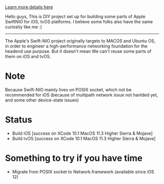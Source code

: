[Learn more details here](https://swiftreviewer.com/2018/11/17/setup-swift-nio-for-ios-tvos/)

Hello guys, This is DIY project set up for building some parts of Apple SwiftNIO for iOS, tvOS platforms.
I believe some folks also have the same curiosity like me :)

------------------------
The Apple's Swift-NIO project originally targets to MACOS and Ubuntu OS, in order to engineer a high-performance networking foundation for the headend use purpose. But it doesn't mean We can't reuse some parts of them on iOS and tvOS.

# Note
Because Swift-NIO mainly lives on POSIX socket, which not be recommended for iOS (because of multipath network issue not hanlded yet, and some other device-state issues)

# Status
+ Build iOS [success on XCode 10.1 MacOS 11.3 Higher Sierra & Mojave]
+ Build tvOS [success on XCode 10.1 MacOS 11.3 Higher Sierra & Mojave]

# Something to try if you have time
+ Migrate from POSIX socket to Network.framework (available since iOS 12)

